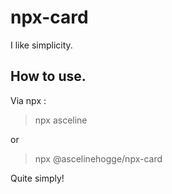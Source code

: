 # npx-card

I like simplicity.

## How to use.

Via npx :
>npx asceline

or

>npx @ascelinehogge/npx-card

Quite simply!